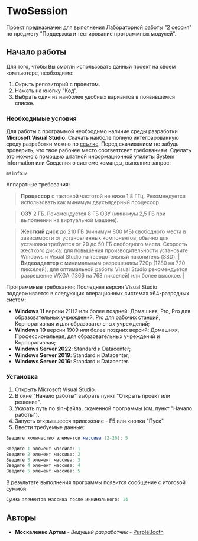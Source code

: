 # TwoSession

Проект предназначен для выполнения Лабораторной работы "2 сессия" по предмету "Поддержка и тестирование программных модулей". 
## Начало работы

Для того, чтобы Вы смогли использовать данный проект на своем компьютере, необходимо:
1. Окрыть репозиторий с проектом.
2. Нажать на кнопку "Код".
3. Выбрать один из наиболее удобных вариантов в появившемся списке.

### Необходимые условия
Для работы с программой необходимо наличие среды разработки **Microsoft Visual Studio**.
Скачать наиболе полную интеграрованную среду разработки можно по [ссылке](https://visualstudio.microsoft.com/ru/downloads/).
Перед скачиванием не забудь проверить, что твое рабочее место соответтсвет требованиям. Сделать это можно с помощью штатной информационной утилиты System Information или Сведения о системе команды, выполнив запрос:
```
msinfo32
```
Аппаратные требования:
> **Процессор** с тактовой частотой не ниже 1,8 ГГц. Рекомендуется использовать как минимум двухъядерный процессор.

> **ОЗУ** 2 ГБ. Рекомендуется 8 ГБ ОЗУ (минимум 2,5 ГБ при выполнении на виртуальной машине).

> **Жесткий диск** до 210 ГБ (минимум 800 МБ) свободного места в зависимости от установленных компонентов, обычно для установки требуется от 20 до 50 ГБ свободного места. Скорость жесткого диска: для повышения производительности установите Windows и Visual Studio на твердотельный накопитель (SSD). |
> **Видеоадаптер** с минимальным разрешением 720p (1280 на 720 пикселей), для оптимальной работы Visual Studio рекомендуется разрешение WXGA (1366 на 768 пикселей) или более высокое. |

Программные требования:
Последняя версия Visual Studio поддерживается в следующих операционных системах x64-разрядных систем:
+ **Windows 11** версии 21H2 или более поздней: Домашняя, Pro, Pro для образовательных учреждений, Pro для рабочих станций, Корпоративная и для образовательных учреждений;
+ **Windows 10** версии 1909 или более поздних версий: Домашняя, Профессиональная, для образовательных учреждений и Корпоративная;
+ **Windows Server 2022**: Standard и Datacenter;
+ **Windows Server 2019**: Standard и Datacenter;
+ **Windows Server 2016**: Standard и Datacenter.

### Установка

1. Открыть Microsoft Visual Studio.
2. В окне "Начало работы" выбрать пункт "Открыть проект или решение".
3. Указать путь по sln-файла, скаченной программы (см. пункт "Начало работы").
4. Запусть открывшееся приложение - F5 или кнопка "Пуск".
5. Ввести требуемые данные:

```C#
Введите количество элементов массива (2-20): 5
```

```C#
Введите 1 элемент массива: 1
Введите 2 элемент массива: 2
Введите 3 элемент массива: 3
Введите 4 элемент массива: 4
Введите 5 элемент массива: 5
```

В результате выполнения программы появится сообщение с итоговой суммой:
```C#
Сумма элементов массива после минимального: 14
```

## Авторы

* **Москаленко Артем** - *Ведущий разработчик* - [PurpleBooth](https://github.com/ffFausTtt/)
